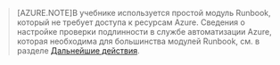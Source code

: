 > [AZURE.NOTE]В учебнике используется простой модуль Runbook, который не требует доступа к ресурсам Azure. Сведения о настройке проверки подлинности в службе автоматизации Azure, которая необходима для большинства модулей Runbook, см. в разделе [Дальнейшие действия](#nextsteps).

<!---HONumber=58-->